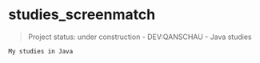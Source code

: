 # studies_screenmatch

> Project status: under construction - DEV:QANSCHAU - Java studies

```
My studies in Java
```
